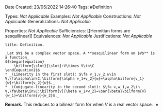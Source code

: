 <div class="topSpace"></div>

Date Created: 23/06/2022 14:26:40
Tags: #Definition

Types: _Not Applicable_
Examples: _Not Applicable_
Constructions: _Not Applicable_
Generalizations: _Not Applicable_

Properties: _Not Applicable_
Sufficiencies: [[Hermitian forms are sesquilinear]]
Equivalences: _Not Applicable_
Justifications: _Not Applicable_

``` ad-Definition
title: Definition.

_Let $V$ be a complex vector space. A **sesquilinear form on $V$** is a function_
$$\begin{equation}
    \bilform{\slot}{\slot}:V\times V\to\C
\end{equation}$$
* _(Linearity in the first slot): $\fa v_1,v_2,w\in V,\fa\alpha\in\C:\bilform{\alpha v_1+v_2}{w}=\alpha\bilform{v_1}{w}+\bilform{v_2}{w}$._
* _(Conjugate-linearity in the second slot): $\fa v,w_1,w_2\in V,\fa\beta\in\C:\bilform{v}{\beta w_1+w_2}=\bar{\beta}\bilform{v}{w_1}+\bilform{v}{w_2}$._

```

**Remark.** This reduces to a bilinear form for when $V$ is a real vector space.<span style="float:right;">$\blacklozenge$</span>
